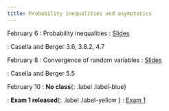 ```yaml
---
title: Probability inequalities and asymptotics
---
```


February 6
: Probability inequalities
  : [Slides](https://sta711-s23.github.io/slides/lecture_12.pdf)
      
: Casella and Berger 3.6, 3.8.2, 4.7

February 8
: Convergence of random variables
  : [Slides](https://sta711-s23.github.io/slides/lecture_13.pdf)

: Casella and Berger 5.5

February 10
: **No class**{: .label .label-blue}

: **Exam 1 released**{: .label .label-yellow }
  : [Exam 1](https://sta711-s23.github.io/exams/exam_1.pdf)